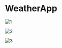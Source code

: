 # WeatherApp

![1](https://user-images.githubusercontent.com/33283321/37565823-7dfb5500-2ad6-11e8-8c7c-cfd38ef8fbf4.png)


![2](https://user-images.githubusercontent.com/33283321/37565847-e8459254-2ad6-11e8-855a-3a50918ada1b.png)



![3](https://user-images.githubusercontent.com/33283321/37565848-e87fdf86-2ad6-11e8-8cd0-491435a818c6.png)

